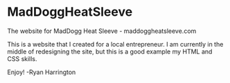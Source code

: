 # MadDoggHeatSleeve
The website for MadDogg Heat Sleeve - maddoggheatsleeve.com

This is a website that I created for a local entrepreneur. I am currently in the middle of redesigning the site, but this is a good example
my HTML and CSS skills.

Enjoy!
-Ryan Harrington
